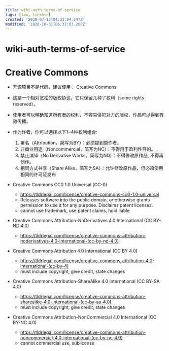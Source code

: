 ```yaml
---
title: wiki-auth-terms-of-service
tags: [law, license]
created: '2020-07-13T04:33:04.547Z'
modified: '2020-10-31T06:37:03.268Z'
---
```


# wiki-auth-terms-of-service

# Creative Commons

- 开源项目不是代码，建议使用： Creative Commons
- 这是一个相对宽松的版权协议，它只保留几种了权利（some rights reserved）。
- 使用者可以明确知道所有者的权利，不容易侵犯对方的版权，作品可以得到有效传播。
- 作为作者，你可以选择以下1~4种权利组合:
  1. 署名（Attribution，简写为BY）：必须提到原作者。
  2. 非商业用途（Noncommercial，简写为NC）：不得用于盈利性目的。
  3. 禁止演绎（No Derivative Works，简写为ND）：不得修改原作品, 不得再创作。
  4. 相同方式共享（Share Alike，简写为SA）：允许修改原作品，但必须使用相同的许可证发布

- Creative Commons CC0 1.0 Universal (CC-0)
  - https://tldrlegal.com/license/creative-commons-cc0-1.0-universal
  - Releases software into the public domain, or otherwise grants permission to use it for any purpose. Disclaims patent licenses.
  - cannot use trademark, use patent claims, hold liable
- Creative Commons Attribution-NoDerivatives 4.0 International (CC BY-ND 4.0)
  - https://tldrlegal.com/license/creative-commons-attribution-noderivatives-4.0-international-(cc-by-nd-4.0)
- Creative Commons Attribution 4.0 International (CC BY 4.0)
  - https://tldrlegal.com/license/creative-commons-attribution-4.0-international-(cc-by-4)
  - must include copyright, give credit, state changes
- Creative Commons Attribution-ShareAlike 4.0 International (CC BY-SA 4.0)
  - https://tldrlegal.com/license/creative-commons-attribution-sharealike-4.0-international-(cc-by-sa-4.0)
  - must include copyright, give credit, state changes
- Creative Commons Attribution-NonCommercial 4.0 International (CC BY-NC 4.0)
  - https://tldrlegal.com/license/creative-commons-attribution-noncommercial-4.0-international-(cc-by-nc-4.0)
  - cannot commercial use, sublicense

